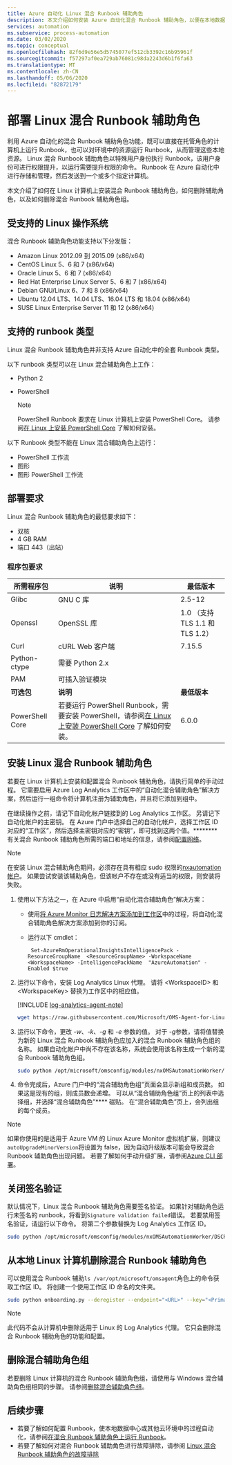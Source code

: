 ```yaml
---
title: Azure 自动化 Linux 混合 Runbook 辅助角色
description: 本文介绍如何安装 Azure 自动化混合 Runbook 辅助角色，以便在本地数据中心或云环境的基于 Linux 的计算机上运行 Runbook。
services: automation
ms.subservice: process-automation
ms.date: 03/02/2020
ms.topic: conceptual
ms.openlocfilehash: 82f6d9e56e5d5745077ef512cb3392c16b95961f
ms.sourcegitcommit: f57297af0ea729ab76081c98da2243d6b1f6fa63
ms.translationtype: MT
ms.contentlocale: zh-CN
ms.lasthandoff: 05/06/2020
ms.locfileid: "82872179"
---
```

# <a name="deploy-a-linux-hybrid-runbook-worker"></a>部署 Linux 混合 Runbook 辅助角色

利用 Azure 自动化的混合 Runbook 辅助角色功能，既可以直接在托管角色的计算机上运行 Runbook，也可以对环境中的资源运行 Runbook，从而管理这些本地资源。 Linux 混合 Runbook 辅助角色以特殊用户身份执行 Runbook，该用户身份可进行权限提升，以运行需要提升权限的命令。 Runbook 在 Azure 自动化中进行存储和管理，然后发送到一个或多个指定计算机。

本文介绍了如何在 Linux 计算机上安装混合 Runbook 辅助角色，如何删除辅助角色，以及如何删除混合 Runbook 辅助角色组。

## <a name="supported-linux-operating-systems"></a>受支持的 Linux 操作系统

混合 Runbook 辅助角色功能支持以下分发版：

* Amazon Linux 2012.09 到 2015.09 (x86/x64)
* CentOS Linux 5、6 和 7 (x86/x64)
* Oracle Linux 5、6 和 7 (x86/x64)
* Red Hat Enterprise Linux Server 5、6 和 7 (x86/x64)
* Debian GNU/Linux 6、7 和 8 (x86/x64)
* Ubuntu 12.04 LTS、14.04 LTS、16.04 LTS 和 18.04 (x86/x64)
* SUSE Linux Enterprise Server 11 和 12 (x86/x64)

## <a name="supported-runbook-types"></a>支持的 runbook 类型

Linux 混合 Runbook 辅助角色并非支持 Azure 自动化中的全套 Runbook 类型。

以下 runbook 类型可以在 Linux 混合辅助角色上工作：

* Python 2
* PowerShell

  > [!NOTE]
  > PowerShell Runbook 要求在 Linux 计算机上安装 PowerShell Core。 请参阅[在 Linux 上安装 PowerShell Core](/powershell/scripting/install/installing-powershell-core-on-linux) 了解如何安装。

以下 Runbook 类型不能在 Linux 混合辅助角色上运行：

* PowerShell 工作流
* 图形
* 图形 PowerShell 工作流

## <a name="deployment-requirements"></a>部署要求

Linux 混合 Runbook 辅助角色的最低要求如下：

* 双核
* 4 GB RAM
* 端口 443（出站）

### <a name="package-requirements"></a>程序包要求

| **所需程序包** | **说明** | **最低版本**|
|--------------------- | --------------------- | -------------------|
|Glibc |GNU C 库| 2.5-12 |
|Openssl| OpenSSL 库 | 1.0 （支持 TLS 1.1 和 TLS 1.2）|
|Curl | cURL Web 客户端 | 7.15.5|
|Python-ctype | 需要 Python 2.x |
|PAM | 可插入验证模块|
| **可选包** | **说明** | **最低版本**|
| PowerShell Core | 若要运行 PowerShell Runbook，需要安装 PowerShell，请参阅[在 Linux 上安装 PowerShell Core](/powershell/scripting/install/installing-powershell-core-on-linux) 了解如何安装。  | 6.0.0 |

## <a name="install-a-linux-hybrid-runbook-worker"></a>安装 Linux 混合 Runbook 辅助角色

若要在 Linux 计算机上安装和配置混合 Runbook 辅助角色，请执行简单的手动过程。 它需要启用 Azure Log Analytics 工作区中的“自动化混合辅助角色”解决方案，然后运行一组命令将计算机注册为辅助角色，并且将它添加到组中。

在继续操作之前，请记下自动化帐户链接到的 Log Analytics 工作区。 另请记下自动化帐户的主密钥。 在 Azure 门户中选择自己的自动化帐户，选择工作区 ID 对应的“工作区”，然后选择主密钥对应的“密钥”，即可找到这两个值。******** 有关混合 Runbook 辅助角色所需的端口和地址的信息，请参阅[配置网络](automation-hybrid-runbook-worker.md#network-planning)。

>[!NOTE]
> 在安装 Linux 混合辅助角色期间，必须存在具有相应 sudo 权限的[nxautomation 帐户](automation-runbook-execution.md#log-analytics-agent-for-linux)。 如果尝试安装该辅助角色，但该帐户不存在或没有适当的权限，则安装将失败。

1. 使用以下方法之一，在 Azure 中启用“自动化混合辅助角色”解决方案：

   * 使用[将 Azure Monitor 日志解决方案添加到工作区](../log-analytics/log-analytics-add-solutions.md)中的过程，将自动化混合辅助角色解决方案添加到你的订阅。
   * 运行以下 cmdlet：

        ```azurepowershell-interactive
         Set-AzureRmOperationalInsightsIntelligencePack -ResourceGroupName  <ResourceGroupName> -WorkspaceName <WorkspaceName> -IntelligencePackName  "AzureAutomation" -Enabled $true
        ```

1. 运行以下命令，安装 Log Analytics Linux 代理。 请将 \<WorkspaceID\> 和 \<WorkspaceKey\> 替换为工作区中的相应值。

   [!INCLUDE [log-analytics-agent-note](../../includes/log-analytics-agent-note.md)]

   ```bash
   wget https://raw.githubusercontent.com/Microsoft/OMS-Agent-for-Linux/master/installer/scripts/onboard_agent.sh && sh onboard_agent.sh -w <WorkspaceID> -s <WorkspaceKey>
   ```

1. 运行以下命令，更改 *-w*、*-k*、*-g* 和 *-e* 参数的值。 对于 *-g*参数，请将值替换为新的 Linux 混合 Runbook 辅助角色应加入的混合 Runbook 辅助角色组的名称。 如果自动化帐户中尚不存在该名称，系统会使用该名称生成一个新的混合 Runbook 辅助角色组。

   ```bash
   sudo python /opt/microsoft/omsconfig/modules/nxOMSAutomationWorker/DSCResources/MSFT_nxOMSAutomationWorkerResource/automationworker/scripts/onboarding.py --register -w <LogAnalyticsworkspaceId> -k <AutomationSharedKey> -g <hybridgroupname> -e <automationendpoint>
   ```

1. 命令完成后，Azure 门户中的“混合辅助角色组”页面会显示新组和成员数。 如果这是现有的组，则成员数会递增。 可以从“混合辅助角色组”页上的列表中选择组，并选择“混合辅助角色”**** 磁贴。 在“混合辅助角色”页上，会列出组的每个成员。

> [!NOTE]
> 如果你使用的是适用于 Azure VM 的 Linux Azure Monitor 虚拟机扩展，则建议`autoUpgradeMinorVersion`将设置为 false，因为自动升级版本可能会导致混合 Runbook 辅助角色出现问题。 若要了解如何手动升级扩展，请参阅[Azure CLI 部署](../virtual-machines/extensions/oms-linux.md#azure-cli-deployment)。

## <a name="turn-off-signature-validation"></a>关闭签名验证

默认情况下，Linux 混合 Runbook 辅助角色需要签名验证。 如果针对辅助角色运行未签名的 runbook，将看到`Signature validation failed`错误。 若要禁用签名验证，请运行以下命令。 将第二个参数替换为 Log Analytics 工作区 ID。

 ```bash
 sudo python /opt/microsoft/omsconfig/modules/nxOMSAutomationWorker/DSCResources/MSFT_nxOMSAutomationWorkerResource/automationworker/scripts/require_runbook_signature.py --false <LogAnalyticsworkspaceId>
 ```

## <a name="remove-the-hybrid-runbook-worker-from-an-on-premises-linux-computer"></a><a name="remove-linux-hybrid-runbook-worker"></a>从本地 Linux 计算机删除混合 Runbook 辅助角色

可以使用混合 Runbook 辅助`ls /var/opt/microsoft/omsagent`角色上的命令获取工作区 ID。 将创建一个使用工作区 ID 命名的文件夹。

```bash
sudo python onboarding.py --deregister --endpoint="<URL>" --key="<PrimaryAccessKey>" --groupname="Example" --workspaceid="<workspaceId>"
```

> [!NOTE]
> 此代码不会从计算机中删除适用于 Linux 的 Log Analytics 代理。 它只会删除混合 Runbook 辅助角色的功能和配置。

## <a name="remove-a-hybrid-worker-group"></a>删除混合辅助角色组

若要删除 Linux 计算机的混合 Runbook 辅助角色组，请使用与 Windows 混合辅助角色组相同的步骤。 请参阅[删除混合辅助角色组](automation-windows-hrw-install.md#remove-a-hybrid-worker-group)。

## <a name="next-steps"></a>后续步骤

* 若要了解如何配置 Runbook，使本地数据中心或其他云环境中的过程自动化，请参阅[在混合 Runbook 辅助角色上运行 Runbook](automation-hrw-run-runbooks.md)。
* 若要了解如何对混合 Runbook 辅助角色进行故障排除，请参阅 [Linux 混合 Runbook 辅助角色的故障排除](troubleshoot/hybrid-runbook-worker.md#linux)
